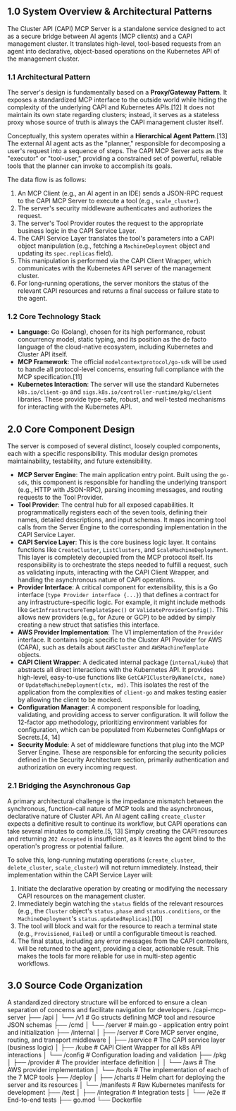 
## 1.0 System Overview & Architectural Patterns

The Cluster API (CAPI) MCP Server is a standalone service designed to act as a secure bridge between AI agents (MCP clients) and a CAPI management cluster. It translates high-level, tool-based requests from an agent into declarative, object-based operations on the Kubernetes API of the management cluster.

### 1.1 Architectural Pattern

The server's design is fundamentally based on a **Proxy/Gateway Pattern**. It exposes a standardized MCP interface to the outside world while hiding the complexity of the underlying CAPI and Kubernetes APIs.[12] It does not maintain its own state regarding clusters; instead, it serves as a stateless proxy whose source of truth is always the CAPI management cluster itself.

Conceptually, this system operates within a **Hierarchical Agent Pattern**.[13] The external AI agent acts as the "planner," responsible for decomposing a user's request into a sequence of steps. The CAPI MCP Server acts as the "executor" or "tool-user," providing a constrained set of powerful, reliable tools that the planner can invoke to accomplish its goals.

The data flow is as follows:
1.  An MCP Client (e.g., an AI agent in an IDE) sends a JSON-RPC request to the CAPI MCP Server to execute a tool (e.g., `scale_cluster`).
2.  The server's security middleware authenticates and authorizes the request.
3.  The server's Tool Provider routes the request to the appropriate business logic in the CAPI Service Layer.
4.  The CAPI Service Layer translates the tool's parameters into a CAPI object manipulation (e.g., fetching a `MachineDeployment` object and updating its `spec.replicas` field).
5.  This manipulation is performed via the CAPI Client Wrapper, which communicates with the Kubernetes API server of the management cluster.
6.  For long-running operations, the server monitors the status of the relevant CAPI resources and returns a final success or failure state to the agent.

### 1.2 Core Technology Stack

*   **Language**: Go (Golang), chosen for its high performance, robust concurrency model, static typing, and its position as the de facto language of the cloud-native ecosystem, including Kubernetes and Cluster API itself.
*   **MCP Framework**: The official `modelcontextprotocol/go-sdk` will be used to handle all protocol-level concerns, ensuring full compliance with the MCP specification.[11]
*   **Kubernetes Interaction**: The server will use the standard Kubernetes `k8s.io/client-go` and `sigs.k8s.io/controller-runtime/pkg/client` libraries. These provide type-safe, robust, and well-tested mechanisms for interacting with the Kubernetes API.

## 2.0 Core Component Design

The server is composed of several distinct, loosely coupled components, each with a specific responsibility. This modular design promotes maintainability, testability, and future extensibility.

*   **MCP Server Engine**: The main application entry point. Built using the `go-sdk`, this component is responsible for handling the underlying transport (e.g., HTTP with JSON-RPC), parsing incoming messages, and routing requests to the Tool Provider.
*   **Tool Provider**: The central hub for all exposed capabilities. It programmatically registers each of the seven tools, defining their names, detailed descriptions, and input schemas. It maps incoming tool calls from the Server Engine to the corresponding implementation in the CAPI Service Layer.
*   **CAPI Service Layer**: This is the core business logic layer. It contains functions like `CreateCluster`, `ListClusters`, and `ScaleMachineDeployment`. This layer is completely decoupled from the MCP protocol itself. Its responsibility is to orchestrate the steps needed to fulfill a request, such as validating inputs, interacting with the CAPI Client Wrapper, and handling the asynchronous nature of CAPI operations.
*   **Provider Interface**: A critical component for extensibility, this is a Go interface (`type Provider interface {...}`) that defines a contract for any infrastructure-specific logic. For example, it might include methods like `GetInfrastructureTemplateSpec()` or `ValidateProviderConfig()`. This allows new providers (e.g., for Azure or GCP) to be added by simply creating a new struct that satisfies this interface.
*   **AWS Provider Implementation**: The V1 implementation of the `Provider` interface. It contains logic specific to the Cluster API Provider for AWS (CAPA), such as details about `AWSCluster` and `AWSMachineTemplate` objects.
*   **CAPI Client Wrapper**: A dedicated internal package (`internal/kube`) that abstracts all direct interactions with the Kubernetes API. It provides high-level, easy-to-use functions like `GetCAPIClusterByName(ctx, name)` or `UpdateMachineDeployment(ctx, md)`. This isolates the rest of the application from the complexities of `client-go` and makes testing easier by allowing the client to be mocked.
*   **Configuration Manager**: A component responsible for loading, validating, and providing access to server configuration. It will follow the 12-factor app methodology, prioritizing environment variables for configuration, which can be populated from Kubernetes ConfigMaps or Secrets.[4, 14]
*   **Security Module**: A set of middleware functions that plug into the MCP Server Engine. These are responsible for enforcing the security policies defined in the Security Architecture section, primarily authentication and authorization on every incoming request.

### 2.1 Bridging the Asynchronous Gap

A primary architectural challenge is the impedance mismatch between the synchronous, function-call nature of MCP tools and the asynchronous, declarative nature of Cluster API. An AI agent calling `create_cluster` expects a definitive result to continue its workflow, but CAPI operations can take several minutes to complete.[5, 13] Simply creating the CAPI resources and returning `202 Accepted` is insufficient, as it leaves the agent blind to the operation's progress or potential failure.

To solve this, long-running mutating operations (`create_cluster`, `delete_cluster`, `scale_cluster`) will not return immediately. Instead, their implementation within the CAPI Service Layer will:
1.  Initiate the declarative operation by creating or modifying the necessary CAPI resources on the management cluster.
2.  Immediately begin watching the `status` fields of the relevant resources (e.g., the `Cluster` object's `status.phase` and `status.conditions`, or the `MachineDeployment`'s `status.updatedReplicas`).[10]
3.  The tool will block and wait for the resource to reach a terminal state (e.g., `Provisioned`, `Failed`) or until a configurable timeout is reached.
4.  The final status, including any error messages from the CAPI controllers, will be returned to the agent, providing a clear, actionable result. This makes the tools far more reliable for use in multi-step agentic workflows.

## 3.0 Source Code Organization

A standardized directory structure will be enforced to ensure a clean separation of concerns and facilitate navigation for developers.
/capi-mcp-server
├── /api
│   └── /v1           # Go structs defining MCP tool and resource JSON schemas
├── /cmd
│   └── /server       # main.go - application entry point and initialization
├── /internal
│   ├── /server       # Core MCP server engine, routing, and transport middleware
│   ├── /service      # The CAPI service layer (business logic)
│   ├── /kube         # CAPI Client Wrapper for all k8s API interactions
│   └── /config       # Configuration loading and validation
├── /pkg
│   ├── /provider     # The provider interface definition
│   │   └── /aws      # The AWS provider implementation
│   └── /tools        # The implementation of each of the 7 MCP tools
├── /deploy
│   ├── /charts       # Helm chart for deploying the server and its resources
│   └── /manifests    # Raw Kubernetes manifests for development
├── /test
│   ├── /integration  # Integration tests
│   └── /e2e          # End-to-end tests
├── go.mod
└── Dockerfile

